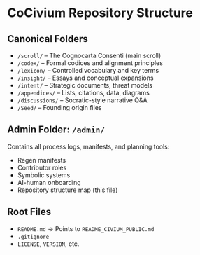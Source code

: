 <!-- status: stub; target: 150+ words -->
<!-- status: stub; target: 150+ words -->
<!-- status: stub; target: 150+ words -->
<!-- status: stub; target: 150+ words -->
# CoCivium Repository Structure

## Canonical Folders

- `/scroll/` – The Cognocarta Consenti (main scroll)
- `/codex/` – Formal codices and alignment principles
- `/lexicon/` – Controlled vocabulary and key terms
- `/insight/` – Essays and conceptual expansions
- `/intent/` – Strategic documents, threat models
- `/appendices/` – Lists, citations, data, diagrams
- `/discussions/` – Socratic-style narrative Q&A
- `/Seed/` – Founding origin files

## Admin Folder: `/admin/`

Contains all process logs, manifests, and planning tools:
- Regen manifests
- Contributor roles
- Symbolic systems
- AI-human onboarding
- Repository structure map (this file)

## Root Files

- `README.md` → Points to `README_CIVIUM_PUBLIC.md`
- `.gitignore`
- `LICENSE`, `VERSION`, etc.





